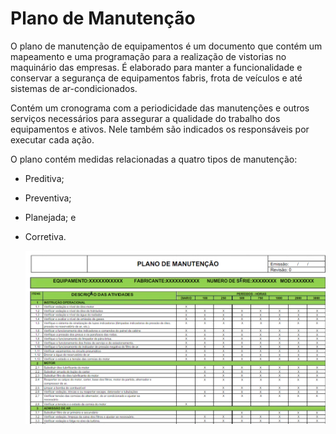 # Plano de Manutenção

O plano de manutenção de equipamentos é um documento que contém um mapeamento e uma programação para a realização de vistorias no maquinário das empresas. É elaborado para manter a funcionalidade e conservar a segurança de equipamentos fabris, frota de veículos e até sistemas de ar-condicionados.

Contém um cronograma com a periodicidade das manutenções e outros serviços necessários para assegurar a qualidade do trabalho dos equipamentos e ativos. Nele também são indicados os responsáveis por executar cada ação.

O plano contém medidas relacionadas a quatro tipos de manutenção:

* Preditiva;
* Preventiva;
* Planejada; e
* Corretiva.

  ![Plano de Manutenção](../images/plano-manutencao.png)